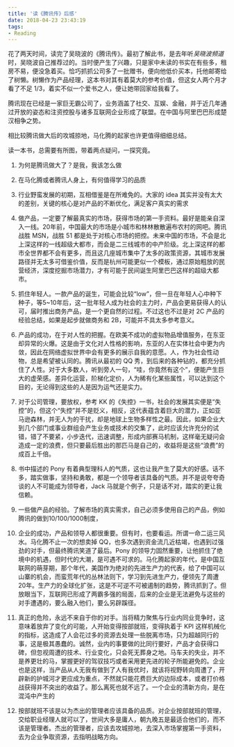 ```yaml
---
title: '读《腾讯传》后感'
date: 2018-04-23 23:43:19
tags: 
- Reading
---
```


花了两天时间，读完了吴晓波的《腾讯传》。最初了解此书，是去年听*吴晓波频道*时，吴晓波自己推荐过的。当时便产生了兴趣，只是家中未读的书实在有些多，租房不易，便没急着买。恰巧抓抓公司多了一批赠书，便向他低价买本，托他邮寄给了树懒。树懒作为产品经理，这本书对其有着莫大的参考价值，但这女人两个月才看了不足 1/3，着实不似一个爱书之人，便让她带回家给我看了。

<!--more-->

腾讯现在已经是一家巨无霸公司了，业务涵盖了社交、互娱、金融，并于近几年通过开放的姿态和注资控股与诸多互联网企业形成了联盟。在中国与阿里巴巴形成楚汉相争之势。

相比较腾讯做大后的攻城掠地，马化腾的起家也许更值得细细总结。

读一本书，总需要有所图，带着两点疑问，一探究竟。

1. 为何是腾讯做大了？是我，我该怎么做
2. 在马化腾或者腾讯人身上，有何值得学习的品质



1. 行业野蛮发展的初期，互相借鉴是在所难免的。大家的 idea 其实并没有太大的差别，关键的核心是对产品的不断优化，满足客户真实的需求
2. 做产品，一定要了解最真实的市场，获得市场的第一手资料。最好是能亲自深入一线。20年前，中国最大的市场是小城市和林林散散遍布农村的网吧。腾讯战胜 MSN，战胜 51 都是处于对核心市场的把控。未来中国的市场，不会是北上深这样的一线超级大都市，而会是二三线城市的中产阶级。北上深这样的都市全世界都不会有更多，而且这几座城市集中了太多的政策资源，其城市发展路径并无太多可借鉴价值，反而是杭州可能更似一个模板，通过原始粗放的民营经济，深度挖掘市场潜力，才有可能于民间诞生阿里巴巴这样的超级大都市。
3. 抓住年轻人。一款产品的诞生，可能会比较“low”，但一旦在年轻人心中种下种子，等5~10年后，这一批年轻人成为社会的主力时，产品会更易获得人的认可，届时推出商务产品，是一个更自然的过程。不过这也不过是对 2C 产品的经验总结，如果是起步就做商务和 2B，可能并不具太多参考意义。
4. 产品的成功，在于对人性的把握。在欧美不成功的虚拟物品增值服务，在东亚却异常的火爆。这是由于文化对人性格的影响，东亚的人在实体社会中更为内敛，因此在网络虚拟世界中会有更多的展示自我的意愿。人，作为社会性动物，总是希望被认同的。腾讯从最初的 QQ 秀，到后来的各种钻的，都充分抓住了人性。对于大多数人，听到旁人一句，“哇，你竟然有这个”，便能产生巨大的虚荣感。差异化运营，阶梯化定价，人为稀有化某些属性，可以达到这个目的，无论得到这些的人是因为运气还是实力。
5. 对于公司管理，要放权，参考 KK 的《失控》一书，社会的发展其实便是“失控”的，但这个“失控”并不是贬义，相反，这代表蕴含着巨大的潜力，正如亚马逊森林，并无人为的干扰，却是地球上生物多样性之最。因此，如果企业大到几个部门或事业群组会产生业务或技术的交集了，此时应该允许充分的试错，错了不要紧，小步迭代，迅速调整，形成内部赛马机制，这样毫无疑问会造成一定的浪费，但只要最后胜出的那匹马是自己的，收益将是这些“浪费”的成百上千倍。
6. 书中描述的 Pony 有着典型理科人的气质，这也让我产生了莫大的好感。话不多，踏实做事，坚持和勇敢，都是一个领导者该具备的气质。并不是说夸夸奇谈的人不可能成为领导者，Jack 马就是个例子，只是话不对，踏实的更让我信赖。
7. 一些做产品的经验。了解市场的真实需求，自己必须多使用自己的产品，例如腾讯的做到10/100/1000制度，
8. 企业的成功，产品和领导人都很重要。但有时，也要看运。所谓一命二运三风水。马化腾不止一次的想卖掉 QQ，也多次遇到资金流几近枯竭，也遇到过强劲的对手，但最终腾讯笑道了最后。Pony 的领导力固然重要，让他抓住了绝境中的机遇，但时代的大潮，是可遇不可求的。马化腾起家的年代，是中国互联网的萌芽期，那个年代，美国作为绝对的先进生产力的代表，给了中国可以山寨的机会，而蛮荒年代的丛林法则下，学习到先进生产力，便领先了周遭 20年。生产力的全球化扩张，这是不可逆不可被遏制的趋势，腾讯抓到了。但放眼当下，互联网已形成了两霸多强的局面，后来的企业是无法避免与这些的对手遭遇的，要么融入他们，要么另辟蹊径。
9. 真正的危险，永远不来自于你的对手。当将精力聚焦与行业内同业竞争时，这意味着放弃了变化的可能，人开始变得按部就班，变得执着于 KPI 这样机械化的指标，这造成了人会花过多的资源去处理一些脱离市场，只为超越同行的事，这是极其愚蠢的。诚然，业内的事要做的比同行要好，产品才会获得口碑，但忽视周遭的技术、行业变化，只会死无葬身之地。马车夫的失业，并不是养更壮的马，掌握更好的驾驭技巧或者采用更先进的轮子所能避免的。企业也是这样，当产品从人无我有做到了人有我优时，就该将视野转向周遭了，开辟新的护城河才更应成为重点，不然就只能花费巨大的边际成本，或者打价格战获得并不突出的收益了。那么离死也就不远了。一个企业的清新方向，是在混沌中产生的
10. 按部就班不该是以为杰出的管理者应该具备的品质。对企业按部就班的管理，交给职业经理人就可以了，世间大多是庸人，朝九晚五是最适合他们的，而不该是管理者。杰出的管理者，应该去攻城掠地，去深入市场掌握第一手资料，去为企业争取资源，去指明战略方向。

